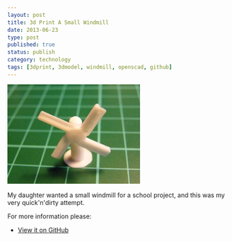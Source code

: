 ```yaml
--- 
layout: post 
title: 3d Print A Small Windmill
date: 2013-06-23
type: post 
published: true 
status: publish
category: technology
tags: [3dprint, 3dmodel, windmill, openscad, github]
---
```


<a href="/assets/windmill.jpg"><img src="/assets/windmill_300.jpg" class="image-right" alt="A Small Windmill"></a>

My daughter wanted a small windmill for a school project, and this was
my very quick'n'dirty attempt.

<!--more-->

For more information please:

   * [View it on GitHub](https://github.com/chrisjrob/windmill)

